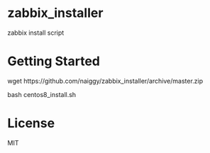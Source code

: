 # zabbix_installer
zabbix install script

<h1>Getting Started</h1>
wget https://github.com/naiggy/zabbix_installer/archive/master.zip

bash centos8_install.sh

<h1>License</h1>
MIT
